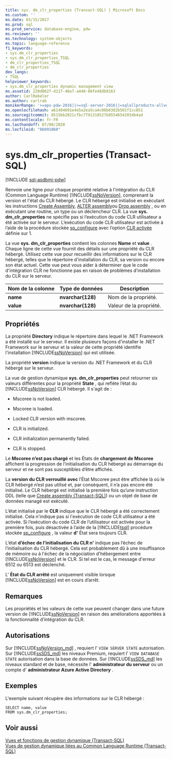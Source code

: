 ```yaml
---
title: sys. dm_clr_properties (Transact-SQL) | Microsoft Docs
ms.custom: ''
ms.date: 03/15/2017
ms.prod: sql
ms.prod_service: database-engine, pdw
ms.reviewer: ''
ms.technology: system-objects
ms.topic: language-reference
f1_keywords:
- sys.dm_clr_properties
- sys.dm_clr_properties_TSQL
- dm_clr_properties_TSQL
- dm_clr_properties
dev_langs:
- TSQL
helpviewer_keywords:
- sys.dm_clr_properties dynamic management view
ms.assetid: 220d062f-d117-46e7-a448-06fe48db8163
author: CarlRabeler
ms.author: carlrab
monikerRange: '>=aps-pdw-2016||>=sql-server-2016||=sqlallproducts-allversions||>=sql-server-linux-2017||=azuresqldb-mi-current'
ms.openlocfilehash: a61484691e4e5a2ea5ca4c08b6382b501f1cc851
ms.sourcegitcommit: 8515bb2021cfbc7791318527b8554654203db4ad
ms.contentlocale: fr-FR
ms.lasthandoff: 07/08/2020
ms.locfileid: "86091860"
---
```

# <a name="sysdm_clr_properties-transact-sql"></a>sys.dm_clr_properties (Transact-SQL)
[!INCLUDE [sql-asdbmi-pdw](../../includes/applies-to-version/sql-asdbmi-pdw.md)]

  Renvoie une ligne pour chaque propriété relative à l'intégration du CLR (Common Language Runtime) [!INCLUDE[ssNoVersion](../../includes/ssnoversion-md.md)], comprenant la version et l'état du CLR hébergé. Le CLR hébergé est initialisé en exécutant les instructions [Create Assembly](../../t-sql/statements/create-assembly-transact-sql.md), [ALTER assembly](../../t-sql/statements/alter-assembly-transact-sql.md)ou [Drop assembly](../../t-sql/statements/drop-assembly-transact-sql.md) , ou en exécutant une routine, un type ou un déclencheur CLR. La vue **sys. dm_clr_properties** ne spécifie pas si l’exécution du code CLR utilisateur a été activée sur le serveur. L’exécution du code CLR utilisateur est activée à l’aide de la procédure stockée [sp_configure](../../relational-databases/system-stored-procedures/sp-configure-transact-sql.md) avec l’option [CLR activée](../../database-engine/configure-windows/clr-enabled-server-configuration-option.md) définie sur 1.  
  
 La vue **sys. dm_clr_properties** contient les colonnes **Name** et **value** . Chaque ligne de cette vue fournit des détails sur une propriété du CLR hébergé. Utilisez cette vue pour recueillir des informations sur le CLR hébergé, telles que le répertoire d'installation du CLR, sa version ou encore son état actuel. Cette vue peut vous aider à déterminer que le code d'intégration CLR ne fonctionne pas en raison de problèmes d'installation du CLR sur le serveur.  
  
|Nom de la colonne|Type de données|Description|  
|-----------------|---------------|-----------------|  
|**name**|**nvarchar(128)**|Nom de la propriété.|  
|**value**|**nvarchar(128)**|Valeur de la propriété.|  
  
## <a name="properties"></a>Propriétés  
 La propriété **Directory** indique le répertoire dans lequel le .NET Framework a été installé sur le serveur. Il existe plusieurs façons d'installer le .NET Framework sur le serveur et la valeur de cette propriété identifie l'installation [!INCLUDE[ssNoVersion](../../includes/ssnoversion-md.md)] qui est utilisée.  
  
 La propriété **version** indique la version du .NET Framework et du CLR hébergé sur le serveur.  
  
 La vue de gestion dynamique **sys. dm_clr_properties** peut retourner six valeurs différentes pour la propriété **State** , qui reflète l’état du [!INCLUDE[ssNoVersion](../../includes/ssnoversion-md.md)] CLR hébergé. Il s'agit de :  
  
-   Mscoree is not loaded.  
  
-   Mscoree is loaded.  
  
-   Locked CLR version with mscoree.  
  
-   CLR is initialized.  
  
-   CLR initialization permanently failed.  
  
-   CLR is stopped.  
  
 Le **Mscoree n’est pas chargé** et les États de **chargement de Mscoree** affichent la progression de l’initialisation du CLR hébergé au démarrage du serveur et ne sont pas susceptibles d’être affichés.  
  
 La **version du CLR verrouillé avec** l’État Mscoree peut être affichée là où le CLR hébergé n’est pas utilisé et, par conséquent, il n’a pas encore été initialisé. Le CLR hébergé est initialisé la première fois qu’une instruction DDL (telle que [Create assembly &#40;Transact-SQL&#41;](../../t-sql/statements/create-assembly-transact-sql.md)) ou un objet de base de données managé est exécuté.  
  
 L’état initialisé par le **CLR** indique que le CLR hébergé a été correctement initialisé. Cela n'indique pas si l'exécution de code CLR utilisateur a été activée. Si l’exécution du code CLR de l’utilisateur est activée pour la première fois, puis désactivée à l’aide de la [!INCLUDE[tsql](../../includes/tsql-md.md)] procédure stockée [sp_configure](../../relational-databases/system-stored-procedures/sp-configure-transact-sql.md) , la valeur **d'** État sera toujours CLR.  
  
 L’état **d’échec de l’initialisation du CLR n'** indique pas l’échec de l’initialisation du CLR hébergé. Cela est probablement dû à une insuffisance de mémoire ou à l'échec de la négociation d'hébergement entre [!INCLUDE[ssNoVersion](../../includes/ssnoversion-md.md)] et le CLR. Si tel est le cas, le message d'erreur 6512 ou 6513 est déclenché.  
  
 L' **État du CLR arrêté** est uniquement visible lorsque [!INCLUDE[ssNoVersion](../../includes/ssnoversion-md.md)] est en cours d’arrêt.  
  
## <a name="remarks"></a>Remarques  
 Les propriétés et les valeurs de cette vue peuvent changer dans une future version de [!INCLUDE[ssNoVersion](../../includes/ssnoversion-md.md)] en raison des améliorations apportées à la fonctionnalité d’intégration du CLR.  
  
## <a name="permissions"></a>Autorisations  
  
Sur [!INCLUDE[ssNoVersion_md](../../includes/ssnoversion-md.md)] , requiert l' `VIEW SERVER STATE` autorisation.   
Sur [!INCLUDE[ssSDS_md](../../includes/sssds-md.md)] les niveaux Premium, requiert l' `VIEW DATABASE STATE` autorisation dans la base de données. Sur [!INCLUDE[ssSDS_md](../../includes/sssds-md.md)] les niveaux standard et de base, nécessite l' **administrateur du serveur** ou un compte d' **administrateur Azure Active Directory** .   

## <a name="examples"></a>Exemples  
 L'exemple suivant récupère des informations sur le CLR hébergé :  
  
```  
SELECT name, value   
FROM sys.dm_clr_properties;  
```  
  
## <a name="see-also"></a>Voir aussi  
 [Vues et fonctions de gestion dynamique &#40;Transact-SQL&#41;](~/relational-databases/system-dynamic-management-views/system-dynamic-management-views.md)   
 [Vues de gestion dynamique liées au Common Language Runtime &#40;Transact-SQL&#41;](../../relational-databases/system-dynamic-management-views/common-language-runtime-related-dynamic-management-views-transact-sql.md)  
  
  
